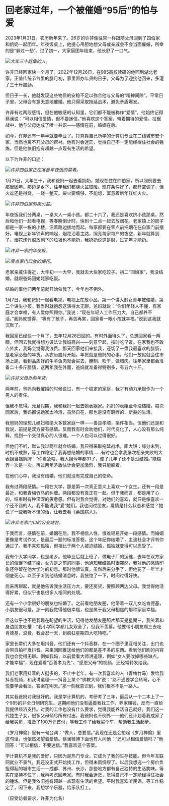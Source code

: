 # 回老家过年，一个被催婚“95后”的怕与爱

2023年1月21日，农历新年来了。26岁的许非像往常一样跟随父母回到了四伯家和奶奶一起团年。年夜饭桌上，他提心吊胆地想父母或亲戚会不会当面催婚，所幸的是“躲过一劫”。过了初一，大家庭团年结束，他长舒了一口气。

![](https://inews.gtimg.com/newsapp_bt/0/15624524780/1000)_大年三十赶集的人。_

许非已经回家快一个月了。2022年12月26日，在985高校读研的他回到湖北老家。正值传统节气里的腊月初，家里置办年货的日子。父母为了迎接他回来，多灌了三十斤腊肠。

但日子一长，他就发现这些物质的安稳不足以弥合他与父母的“精神间隙”。平常日子里，父母会有意无意地催婚。他只得采取拖延战术，避免矛盾爆发。

许非有过两段感情，但在他敏感的认知里，它们都不能被称作“爱情”。他始终记得蔡澜说：“可以相信爱情，但不要迷信。”他喜欢这个答案，带着期待的爱情。拉锯战中，他与父母达成了唯一共识——感情在前，婚姻在后。

如今，许非还有一年半就要毕业了。打算靠自己所学的计算机专业在二线城市安个家，当然也离不开父母的帮衬。他有时会迷茫，觉得自己不一定能经得住社会的锤炼。但是他依旧抱有超越一点现有生活的希望。

以下为许非的口述：

![](https://inews.gtimg.com/newsapp_bt/0/15624524791/1000)_许非四伯家正在准备年夜饭的菜肴。_

1月21日，大年三十，我和爸妈一起去看奶奶，她现在住在四伯家，所以照例要去那里团年。那边是乡下，往年我们都烧火盆取暖。现在条件好了，都开空调了，但火盆还是得烧，一烧一整天。柴火要填够，不能熄，寓意着新年红红火火。

![](https://inews.gtimg.com/newsapp_bt/0/15624524825/1000)_许非四伯家的炭火盆。_

年夜饭我们分两桌，一桌大人一桌小孩。都二十六了，我还是喜欢挤小孩那桌。然后和他们一起看电视，等春晚倒计时，快到十二点一起去放烟花。老家镇上的房子都是一家一栋的小楼，沿着路边拔地而起。每家都要在零点前把烟花在自家门前摆好。电视上新年钟声的响起，烟花沿着主路，照亮每家每户的夜空，新年就算到了。烟花炮竹燃放剩下的垃圾也不能扔，我奶奶说这是财，过完年才能扔。

![](https://inews.gtimg.com/newsapp_bt/0/15624524848/1000)_许非一家的年夜饭。_

![](https://inews.gtimg.com/newsapp_bt/0/15624524873/1000)_零点家门口放的烟花。_

老家亲戚住得近，大年初一一大早，我就去大伯家吃饺子。初二“回娘家”，我没结婚，就跟爸妈回姥姥家吃饭。

结婚的事他们两年前就开始催我了，今年也不例外。

1月7日，我和爸妈一起看电视，电视上在放小品，第一个讲大龄女青年被催婚，第二个讲生小孩。我当时就抱怨这演得太无聊。爸妈就说：“你们年轻人不懂，有家庭才会幸福，有人爱你照顾你。”我说：“现在年轻人工作压力大，自己都养不活。”我妈就觉得，“等有了孩子，再苦再累，回家看一眼小孩就幸福。”说到这我就沉默了。

我回家已经快一个月了，去年12月26日回的。有时外面待久了，总想回家看一两眼。但回去我就得想方设法让我妈高兴——刻意早起，按时吃早饭。在家我也不敢点外卖，我妈会觉得我浪费。那天回家他们来接我，还切了一盘我最喜欢的腊肠，是老家必备的年货。从农历腊月开始，年货就是爸妈的心事。他们一放假就会往市场上跑，看到品质好的牛羊鱼肉就会买去，腌制、吹干，做腊肉。往年家里都会准备二十多斤腊肠，这两年我在外面，爸妈就准备得特别多，有五六十斤。

![](https://inews.gtimg.com/newsapp_bt/0/15624524897/1000)_许非父母办的年货。_

两年前，爸妈向我催婚的时候说过，有一个稳定的家庭，我才有动力承担作为一个男人的责任。

但我不觉得。元旦假期，我和我妈一起去她表姐家。妈妈的表姐至今没结婚。每次回家后，我妈都说她家太冷清，虽然自在，那也是没有羁绊的、断裂的生活。

我爸妈的理想儿媳妇和绝大多数家庭一样——善良孝顺，条件相当。但他们还是和我说，前提是双方要有感情。反而我有时会劝他们，时代变化了，人心没有那么纯粹，找到一个交付真心的人很难。一个人也可以过得很好。

但他们不听，默认我过两年就会结婚。我只得采取拖延战术，画大饼：缘分未到，时机不成熟，等工作稳定了我再想结婚的事情……有时也会拿我屡次相亲失败的大表姐当挡箭牌：“你看急啥，我大姐今年都31了，催了几年了还不是没结婚。”能糊弄一次是一次。再过两年矛盾估计会更加激烈，我只能躲着。

在他们心中，我没有结婚，他们就没有完成自己的使命。

我有过两段感情。一段在大学，那是第一次真正意义上喜欢一个女生。还有一段是最近，和我青梅竹马的纠缠。两段都没有真正在一起。但于我而言，都是用了心的，结束时有种深深的疲惫感。但有时我会觉得，对她们的喜欢，就只是像喜欢一个还不错的人，我不能说我“爱”她们。我也问过朋友，爱情是什么状态和感觉？她说了一些我听不懂的话，让我去看《英国病人》。

![](https://inews.gtimg.com/newsapp_bt/0/15624524901/1000)_许非老家门口的公交站台。_

于我而言，感情在前，婚姻在后。我不相信人性，很难轻易开始一段感情。而婚姻更像是考试作文，是最后一题的标准答卷。这个年纪你结婚了，主流社会才评判你通过了。我不喜欢孤独，但相比于两个人被迫结婚，孤独就变得可以忍受了。

我有个大学同学，也是老乡。他毕业后就上班了，做电子厂的运维，去年在双方家长的催促下结了婚，女方是之前的同事，他通知我结婚时很突然，我对他的感情印象还停留在他大学时的初恋。那时他很认真，虽然后来分手了，但他花了一年半才彻底死心。以至于听到他结婚消息时，我恍惚了一下，时间过得好快。

后来再聊起，就是他告诉我生活压力大，要还房贷，要照顾两边父母。我觉得他活得好累，但似乎也是很多人相同的处境。

还有一个小学很好的朋友也结婚了。之前看他朋友圈，他带着一双儿女吃肯德基，小朋友很可爱。那一刻我觉得他很幸福，也是属于我父母相信的那种家庭幸福。

但这似乎也不是我现在盼望的生活，记得他发朋友圈照片那天是星期三，我笑着和身边朋友吐槽：“我小学同学都儿女双全了，但我不羡慕。他要带小朋友周三去吃肯德基，浪费，我会忍一天，到疯狂星期四大吃特吃。”

家里长辈们大多在用抖音，他们还有一个抖音群，在一个圈子里互相关注，出门也会带自拍杆发抖音。来来回回推送给他们的都是差不多的东西。看到他们刷的内容我也会觉得无聊。例如我妈，以前爱看大师讲道理，例如“女人要改掉哪些缺点，才能幸福”，现在爱看“百善孝为先”、“感恩父母”的视频，还经常转发给我。

我们老家用抖音的人挺多的，不止中老年。有一次我喜欢的人（青梅竹马）发给我抖音视频，和我讲道理——抖音上某个“佛教大师”说：“路不通要学会转弯，心不悦要学会看淡。答案在明天。”那一刻我意识到，我们根本不是一路人。

其实我爸妈对我挺好的。我是学计算机的，考研考了三年，最后从一个二本上了一个985的非全日制研究生。这期间他们没有逼着我找工作，养家赚钱，反而一直给我提供经济支持。对我的工作也没有什么要求，觉得我能养活自己就好。我们这一代独生子女，很多父母倾尽所有付出，我爸妈也不例外——他们还计划着我成家了给我买房，准备了100万元首付，等我工作了给我买个车，帮助我生活起步。

《岁月神偷》里有一句台词：“做人，总要信。”我现在还是会想起《岁月神偷》里这句话，也依然渴望着爱情。蔡澜微博下面也有人问他：“还可以相信爱情吗？”他回答：“可以相信，不要迷信。”我喜欢这个答案。

学计算机不是我的爱好，只因为是热门专业，它成为了我的生存技能。但今年互联网就业不景气，我还没正式开始找工作，但得未雨绸缪了。以后我想选一个房价负担得起的城市生活——成都、苏州、长沙，那些地方都有自己独特的生活韵味。等实在坚持不住了，我再考虑回老家。有时我会迷茫，觉得自己不一定能经得住社会的锤炼。但是我依旧抱有超越一点现有生活的希望。平时我喜欢听民谣，等工作稳定了，闲下来，我想学个乐器，给乐队打工。

（应受访者要求，许非为化名）

